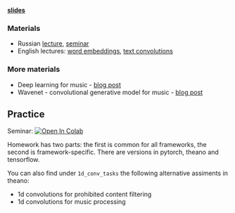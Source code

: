 __[slides](https://yadi.sk/i/dJKR4CI43PfRjD)__

### Materials
* Russian [lecture](https://yadi.sk/i/X6rS31O7r6Aco), [seminar](https://yadi.sk/i/LZppDeV9r8H4Q)
* English lectures: [word embeddings](https://www.youtube.com/watch?v=ERibwqs9p38), [text convolutions](https://www.youtube.com/watch?v=nzSPZyjGlWI)

### More materials
* Deep learning for music - [blog post](http://benanne.github.io/2014/08/05/spotify-cnns.html)
* Wavenet - convolutional generative model for music - [blog post](https://deepmind.com/blog/wavenet-generative-model-raw-audio/)

## Practice

Seminar: [![Open In Colab](https://colab.research.google.com/assets/colab-badge.svg)](https://colab.research.google.com/github/yandexdataschool/Practical_DL/blob/fall20/week05_nlp/seminar.ipynb)

Homework has two parts: the first is common for all frameworks, the second is framework-specific.
There are versions in pytorch, theano and tensorflow.

You can also find under `1d_conv_tasks` the following alternative assiments in theano:
* 1d convolutions for prohibited content filtering
* 1d convolutions for music processing 
